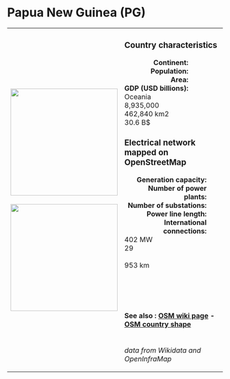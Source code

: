 # Papua New Guinea (PG)

<table width="90%">
<tr>
<td>
<img src="https://upload.wikimedia.org/wikipedia/commons/e/e3/Flag_of_Papua_New_Guinea.svg" width="250">
<br><br>
<img src="https://upload.wikimedia.org/wikipedia/commons/7/79/Papua_New_Guinea_%28orthographic_projection%29.svg" width="250"></td>
<td>
<h3>Country characteristics</h3>
<div style="display: inline-block;text-align:right;margin-right:30px;font-weight: bold;">
Continent:<br>Population:<br>Area:<br>GDP (USD billions):
</div>
<div style="display: inline-block;">
Oceania<br>8,935,000<br>462,840 km2<br>30.6 B$
</div>
<h3>Electrical network mapped on OpenStreetMap</h3>
<div style="display: inline-block;text-align:right;margin-right:30px;font-weight: bold;">Generation capacity:<br>
Number of power plants:<br>
Number of substations:<br>
Power line length:<br>
International connections:<br>
</div>
<div style="display: inline-block;">402 MW<br>
29<br>
<br>
953 km<br>
<br>
</div>

<br><br><h4>See also :
<a href="https://wiki.openstreetmap.org/wiki/Power_networks/Papua New Guinea" target="_blank">OSM wiki page</a> -
<a href="https://openstreetmap.org/relation/307866" target="_blank">OSM country shape</a>
</h4>

<br><i>data from Wikidata and OpenInfraMap</i>
</td>
</tr>
</table>




